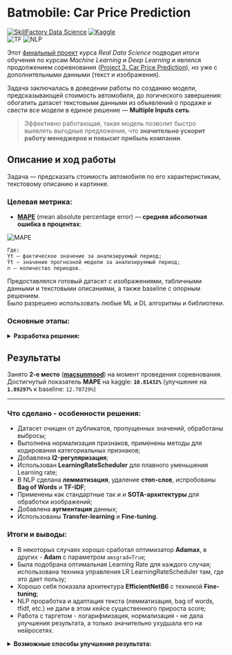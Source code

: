 # Batmobile: Car Price Prediction
[![SkillFactory Data Science](https://img.shields.io/badge/SF-Data%20Science-brightgreen)](https://skillfactory.ru/data-science)
[![Kaggle](https://img.shields.io/badge/-Kaggle-34b6ef?logo=Kaggle&logoColor=white)](https://www.kaggle.com/c/sf-dst-car-price-prediction-part2)\
![TF](https://img.shields.io/badge/-TensorFlow-FF6F00?logo=TensorFlow&logoColor=white)
![NLP](https://img.shields.io/badge/Deep_Learning-NLP-1f8280)

Этот [финальный проект](https://www.kaggle.com/c/sf-dst-car-price-prediction-part2) курса _Real Data Science_ подводил итоги обучения по курсам _Machine Learning_ и _Deep Learning_ и являлся продолжением соревнования ([Project 3. Car Price Prediction](https://github.com/macsunmood/SkillFactory_RDS/tree/master/Project%203.%20Car%20Price%20Prediction)), но уже с дополнительными данными (текст и изображения).

Задача заключалась в доведении работы по созданию модели, предсказывающей стоимость автомобиля, до логического завершения: обогатить датасет текстовыми данными из объявлений о продаже и свести все модели в единое решение — **Multiple Inputs сеть**.

> Эффективно работающая, такая модель позволит быстро выявлять выгодные предложения, что **значительно ускорит работу менеджеров и повысит прибыль компании**.

## Описание и ход работы

Задача — предсказать стоимость автомобиля по его характеристикам, текстовому описанию и картинке.

### Целевая метрика:

- **[MAPE](http://en.wikipedia.org/wiki/Mean_absolute_percentage_error)** (mean absolute percentage error) — **средняя абсолютная ошибка в процентах**:

![MAPE](https://render.githubusercontent.com/render/math?math=MAPE%20=%20\dfrac{100}{n}%20\sum_{t=1}^{n}%20\frac{|Yt%20-%20\hat{Y}_t|}{Yt})

```
Где:
Yt – фактическое значение за анализируемый период;
Ŷt — значение прогнозной модели за анализируемый период;
n — количество периодов.
```

Предоставлялся готовый датасет с изображениями, табличными данными и текстовыми описаниями, а также baseline с опорным решением.\
Было разрешено использовать любые ML и DL алгоритмы и библиотеки.

### Основные этапы:

<details>
  <summary><b>Разработка решения:</b></summary>

  1. _Построение «наивной» ML-модели на табличных данных._\
  Для начала была построена самая простая модель, которая предсказывала среднюю цену по модели автомобиля и году его выпуска. С ней далее сравнивались другие модели.

  2. _Первичная обработка и нормирование признаков. **Exploratory Data Analysis**._\
  На этом этапе был проведён **EDA**, что выявило ненормальное распределение числовых признаков. 
  Также обнаружено, что в основном цены имеют значение, кратное 1000, поэтому решено пробовать округлять предсказания.
  
  3. _Data Preprocessing._\
  Проведена предобработка данных: удалено лишнее, заполнены пропуски, выполнена нормализация. Сделан парсинг некоторых категориальных признаков с извлечением числовых значений из текста. Ключевые слова из описания были выделены в отдельные признаки. Для приведения данных к распределению, близкому к нормальному, от некоторых числовых признаков перед нормализацией был взят логарифм. В конце произведены **Label Encoding** и **One-Hot Encoding** и добавлено **предсказание NaN-значений** признака `"Владение"` с помощью CatBoostRegressor.
  
  4. _Построение первой модели на основе градиентного бустинга с помощью **CatBoost**._\
  Испробована модель на основе CatBoostRegressor.
  
  5. _Решение задачи с помощью **DL** (модель на Tabular данных) и сравнение результатов._\
  Была построена простая нейронная сеть (Dense-модель) из трёх слоёв с дропаутами.

  6. _Добавление текстовых данных (**NLP**) и организация **Multi-Input** нейронной сети (табличные данные + текст)._\
  Сделана предобработка текста: очистка и лемматизация, убраны стоп-слова. Далее произведена векторизация текста и построена **LSTM-сеть** для его обработки. 
  Добавлена ещё одна сеть — созданная ранее для табличных данных.
  Затем их выходы были объединены в **Multi-Input сеть** для обработки и табличных данных, и текста одновременно.

  7. _Добавление обработки изображений в Multi-Input нейронную сеть._\
  Задействована сверточная сеть для анализа изображений с помощью **EfficientNet** (перенос обучения **EfficientNetB6**).
  Поскольку датасет небольшой, была сделана аугментация изображений с помощью библиотеки **albumentations**.
  Для подачи данных при обучении keras-модели использован итератор **tf.data.Dataset**. 
  Multi-Input сеть: добавлена обработка изображений и объединены выходы трёх нейросетей (табличные данные + текст + изображения). 
  Далее произведён **Fine-tuning** сети.
  
  8. _**Ансамблирование** градиентного бустинга и нейронной сети._\
  На этом этапе сделан **blending** с усреднением показаний сетей.
  
</details>

## Результаты

Занято **2-е место** (**[macsunmood](https://www.kaggle.com/c/sf-dst-car-price-prediction-part2/leaderboard)**) на момент проведения соревнования.\
Достигнутый показатель **MAPE** на kaggle: **`10.81432%`**  (улучшение на **`1.89297%`** к baseline: `12.70729%`)

---

### Что сделано - особенности решения:
- Датасет очищен от дубликатов, пропущенных значений, обработаны выбросы;
- Выполнена нормализация признаков, применены методы для кодирования категориальных признаков;
- Добавлена **l2-регуляризация**;
- Использован **LearningRateScheduler** для плавного уменьшения Learning rate;
- В NLP сделана **лемматизация**, удаление **стоп-слов**, испробованы **Bag of Words** и **TF-IDF**;
- Применены как стандартные так и и **SOTA-архитектуры** для обработки изображений;
- Добавлена **аугментация** данных;
- Использованы **Transfer-learning** и **Fine-tuning**.

### Итоги и выводы:
- В некоторых случаях хорошо сработал оптимизатор **Adamax**, в других - **Adam** с параметром `amsgrad=True`;
- Была подобрана оптимальная Learning Rate для каждого случая; использована техника управления LR LearningRateScheduler там, где это дает пользу;
- Хорошо себя показала архитектура **EfficientNetB6** с техникой **Fine-tuning**;
- NLP проработка и адаптация текста (лемматизация, bag of words, tfidf, etc.) не дали в этом кейсе существенного прироста score;
- Работа с таргетом - логарифмизация, нормализация - не дала улучшения результата, а только значительно ухудшала его на нейросетях.

<details>
  <summary><b>Возможные способы улучшения результата:</b></summary>
  <ul>
  <li>Ансамблирование предобученных нейросетей;
  <li>Динамическое увеличение размера картинки при Fine-tuning;
  <li>Другие стратегии разморозки слоев;
  <li>Cyclic Learning Rate;
  <li>Использование внешних датасетов для дообучения модели.
  <li>Появились идеи по совмещению NLP tokenization sequences с аугментированными через TF-IDF табличными данными, наверняка был был прирост при удачно подобранном vocabulary.
  </ul>
</details>
